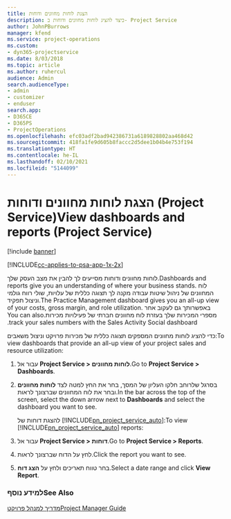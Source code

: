 ```yaml
---
title: הצגת לוחות מחוונים ודוחות
description: כיצד להציג לוחות מחוונים ודוחות ב- Project Service
author: JohnPBurrows
manager: kfend
ms.service: project-operations
ms.custom:
- dyn365-projectservice
ms.date: 8/03/2018
ms.topic: article
ms.author: ruhercul
audience: Admin
search.audienceType:
- admin
- customizer
- enduser
search.app:
- D365CE
- D365PS
- ProjectOperations
ms.openlocfilehash: efc03adf2bad942386731a6189828802aa468d42
ms.sourcegitcommit: 418fa1fe9d605b8faccc2d5dee1b04b4e753f194
ms.translationtype: HT
ms.contentlocale: he-IL
ms.lasthandoff: 02/10/2021
ms.locfileid: "5144099"
---
```

# <a name="view-dashboards-and-reports-project-service"></a><span data-ttu-id="5b0b3-103">הצגת לוחות מחוונים ודוחות (Project Service)</span><span class="sxs-lookup"><span data-stu-id="5b0b3-103">View dashboards and reports (Project Service)</span></span>

[!include [banner](../includes/psa-now-project-operations.md)]

[!INCLUDE[cc-applies-to-psa-app-1x-2x](../includes/cc-applies-to-psa-app-1x-2x.md)]

<span data-ttu-id="5b0b3-104">לוחות מחוונים ודוחות מסייעים לך להבין את מצב העסק שלך.</span><span class="sxs-lookup"><span data-stu-id="5b0b3-104">Dashboards and reports give you an understanding of where your business stands.</span></span> <span data-ttu-id="5b0b3-105">לוח המחוונים של ניהול שיטות עבודה מקנה לך תצוגה כללית של עלויות, שולי רווח גולמי וניצול תפקיד.</span><span class="sxs-lookup"><span data-stu-id="5b0b3-105">The Practice Management dashboard gives you an all-up view of your costs, gross margin, and role utilization.</span></span> <span data-ttu-id="5b0b3-106">באפשרותך גם לעקוב אחר מספרי המכירות שלך בעזרת ‏‫לוח מחוונים חברתי של פעילויות מכירות.</span><span class="sxs-lookup"><span data-stu-id="5b0b3-106">You can also track your sales numbers with the Sales Activity Social dashboard.</span></span>  
  
 <span data-ttu-id="5b0b3-107">כדי להציג לוחות מחוונים המספקים תצוגה כללית של מכירות פרויקט וניצול משאבים:</span><span class="sxs-lookup"><span data-stu-id="5b0b3-107">To view dashboards that provide an all-up view of your project sales and resource utilization:</span></span>  
  
1. <span data-ttu-id="5b0b3-108">עבור אל **Project Service > לוחות מחוונים**.</span><span class="sxs-lookup"><span data-stu-id="5b0b3-108">Go to **Project Service > Dashboards**.</span></span>  
  
2. <span data-ttu-id="5b0b3-109">בסרגל שלרוחב חלקו העליון של המסך, בחר את החץ למטה לצד **לוחות מחוונים** ובחר את לוח המחוונים שברצונך לראות.</span><span class="sxs-lookup"><span data-stu-id="5b0b3-109">In the bar across the top of the screen, select the down arrow next to **Dashboards** and select the dashboard you want to see.</span></span>  
  
   <span data-ttu-id="5b0b3-110">להצגת דוחות של [!INCLUDE[pn_project_service_auto](../includes/pn-project-service-auto.md)]:</span><span class="sxs-lookup"><span data-stu-id="5b0b3-110">To view [!INCLUDE[pn_project_service_auto](../includes/pn-project-service-auto.md)] reports:</span></span>  
  
3. <span data-ttu-id="5b0b3-111">עבור אל **Project Service > דוחות**.</span><span class="sxs-lookup"><span data-stu-id="5b0b3-111">Go to **Project Service > Reports**.</span></span>  
  
4. <span data-ttu-id="5b0b3-112">לחץ על הדוח שברצונך לראות.</span><span class="sxs-lookup"><span data-stu-id="5b0b3-112">Click the report you want to see.</span></span>  
  
5. <span data-ttu-id="5b0b3-113">בחר טווח תאריכים ולחץ על **הצג דוח**.</span><span class="sxs-lookup"><span data-stu-id="5b0b3-113">Select a date range and click **View Report**.</span></span>  
  
### <a name="see-also"></a><span data-ttu-id="5b0b3-114">למידע נוסף</span><span class="sxs-lookup"><span data-stu-id="5b0b3-114">See Also</span></span>  
 [<span data-ttu-id="5b0b3-115">מדריך למנהל פרויקט</span><span class="sxs-lookup"><span data-stu-id="5b0b3-115">Project Manager Guide</span></span>](../psa/project-manager-guide.md)

